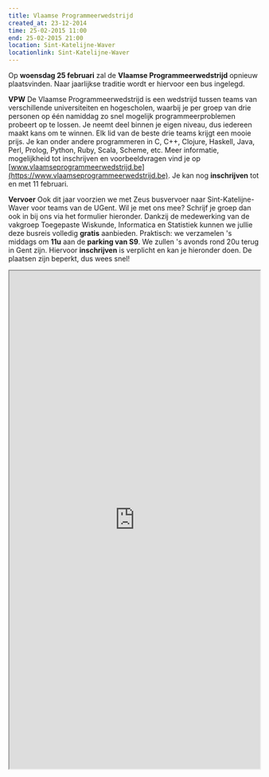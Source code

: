 ```yaml
---
title: Vlaamse Programmeerwedstrijd
created_at: 23-12-2014
time: 25-02-2015 11:00
end: 25-02-2015 21:00
location: Sint-Katelijne-Waver
locationlink: Sint-Katelijne-Waver
---
```


Op **woensdag 25 februari** zal de **Vlaamse Programmeerwedstrijd** opnieuw plaatsvinden. Naar jaarlijkse traditie wordt er hiervoor een bus ingelegd.

**VPW** De Vlaamse Programmeerwedstrijd is een wedstrijd tussen teams van verschillende universiteiten en hogescholen, waarbij je per groep van drie personen op één namiddag zo snel mogelijk programmeerproblemen probeert op te lossen. Je neemt deel binnen je eigen niveau, dus iedereen maakt kans om te winnen. Elk lid van de beste drie teams krijgt een mooie prijs. Je kan onder andere programmeren in C, C++, Clojure, Haskell, Java, Perl, Prolog, Python, Ruby, Scala, Scheme, etc. Meer informatie, mogelijkheid tot inschrijven en voorbeeldvragen vind je op [www.vlaamseprogrammeerwedstrijd.be](https://www.vlaamseprogrammeerwedstrijd.be). Je kan nog **inschrijven** tot en met 11 februari.

**Vervoer** Ook dit jaar voorzien we met Zeus busvervoer naar Sint-Katelijne-Waver voor teams van de UGent. Wil je met ons mee? Schrijf je groep dan ook in bij ons via het formulier hieronder. Dankzij de medewerking van de vakgroep Toegepaste Wiskunde, Informatica en Statistiek kunnen we jullie deze busreis volledig **gratis** aanbieden. Praktisch: we verzamelen 's middags om **11u** aan de **parking van S9**. We zullen 's avonds rond 20u terug in Gent zijn. Hiervoor **inschrijven** is verplicht en kan je hieronder doen. De plaatsen zijn beperkt, dus wees snel!

<!-- more -->

<iframe src="https://docs.google.com/forms/d/1nUA8meRxpGxkQ2F9TaJkGhX4RnWnFNsQfJ--KNrqRwE/viewform?embedded=true" style="width:100%" height="1000">
</iframe>

